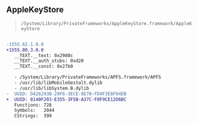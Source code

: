 ## AppleKeyStore

> `/System/Library/PrivateFrameworks/AppleKeyStore.framework/AppleKeyStore`

```diff

-1555.62.1.0.0
+1555.80.3.0.0
   __TEXT.__text: 0x2980c
   __TEXT.__auth_stubs: 0xd20
   __TEXT.__const: 0x27b0

   - /System/Library/PrivateFrameworks/APFS.framework/APFS
   - /usr/lib/libMobileGestalt.dylib
   - /usr/lib/libSystem.B.dylib
-  UUID: D426293B-29F6-3ECE-8E70-FD4F3E8F04EB
+  UUID: 8140F203-E355-3F5B-A37C-F0F9CE12D6BC
   Functions: 728
   Symbols:   2044
   CStrings:  399

```

